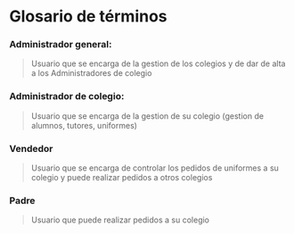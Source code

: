 # Glosario de términos

### Administrador general:
> Usuario que se encarga de la gestion de los colegios y de dar de alta a los Administradores de colegio

### Administrador de colegio:
> Usuario que se encarga de la gestion de su colegio (gestion de alumnos, tutores, uniformes)

### Vendedor
> Usuario que se encarga de controlar los pedidos de uniformes a su colegio y puede realizar pedidos a otros colegios

### Padre
> Usuario que puede realizar pedidos a su colegio
